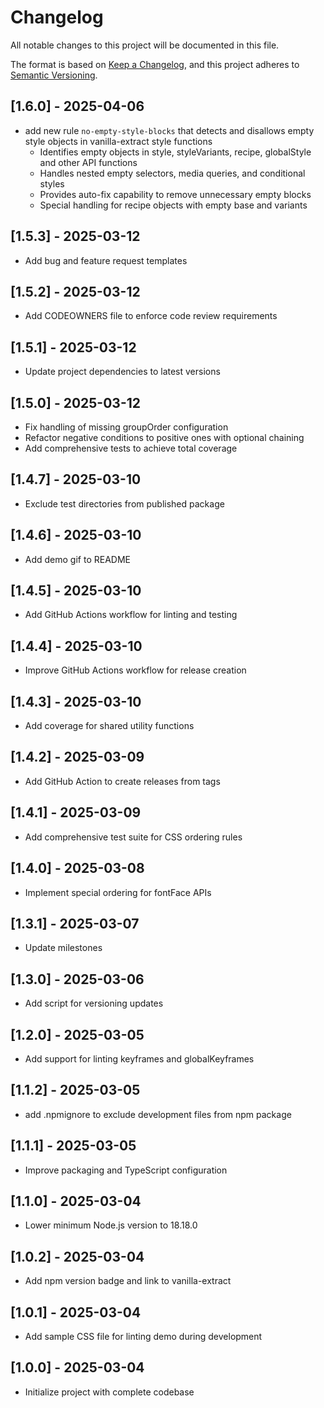 # Changelog

All notable changes to this project will be documented in this file.

The format is based on [Keep a Changelog](https://keepachangelog.com/en/1.0.0/),
and this project adheres to [Semantic Versioning](https://semver.org/spec/v2.0.0.html).

## [1.6.0] - 2025-04-06

- add new rule `no-empty-style-blocks` that detects and disallows empty style objects in vanilla-extract style functions
  - Identifies empty objects in style, styleVariants, recipe, globalStyle and other API functions
  - Handles nested empty selectors, media queries, and conditional styles
  - Provides auto-fix capability to remove unnecessary empty blocks
  - Special handling for recipe objects with empty base and variants

## [1.5.3] - 2025-03-12

- Add bug and feature request templates

## [1.5.2] - 2025-03-12

- Add CODEOWNERS file to enforce code review requirements

## [1.5.1] - 2025-03-12

- Update project dependencies to latest versions

## [1.5.0] - 2025-03-12

- Fix handling of missing groupOrder configuration
- Refactor negative conditions to positive ones with optional chaining
- Add comprehensive tests to achieve total coverage

## [1.4.7] - 2025-03-10

- Exclude test directories from published package

## [1.4.6] - 2025-03-10

- Add demo gif to README

## [1.4.5] - 2025-03-10

- Add GitHub Actions workflow for linting and testing

## [1.4.4] - 2025-03-10

- Improve GitHub Actions workflow for release creation

## [1.4.3] - 2025-03-10

- Add coverage for shared utility functions

## [1.4.2] - 2025-03-09

- Add GitHub Action to create releases from tags

## [1.4.1] - 2025-03-09

- Add comprehensive test suite for CSS ordering rules

## [1.4.0] - 2025-03-08

- Implement special ordering for fontFace APIs

## [1.3.1] - 2025-03-07

- Update milestones

## [1.3.0] - 2025-03-06

- Add script for versioning updates

## [1.2.0] - 2025-03-05

- Add support for linting keyframes and globalKeyframes

## [1.1.2] - 2025-03-05

- add .npmignore to exclude development files from npm package

## [1.1.1] - 2025-03-05

- Improve packaging and TypeScript configuration

## [1.1.0] - 2025-03-04

- Lower minimum Node.js version to 18.18.0

## [1.0.2] - 2025-03-04

- Add npm version badge and link to vanilla-extract

## [1.0.1] - 2025-03-04

- Add sample CSS file for linting demo during development

## [1.0.0] - 2025-03-04

- Initialize project with complete codebase

